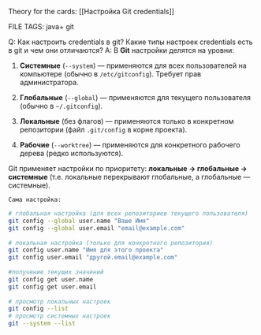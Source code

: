 
Theory for the cards: [[Настройка Git credentials]]

FILE TAGS: java+ git

Q: Как настроить credentials в git? Какие типы настроек credentials есть в git и чем они отличаются?
A: В **Git** настройки делятся на уровни:
	
1. **Системные** (`--system`) — применяются для всех пользователей на компьютере (обычно в `/etc/gitconfig`). Требует прав администратора.
    
2. **Глобальные** (`--global`) — применяются для текущего пользователя (обычно в `~/.gitconfig`).
    
3. **Локальные** (без флагов) — применяются только в конкретном репозитории (файл `.git/config` в корне проекта).
    
4. **Рабочие** (`--worktree`) — применяются для конкретного рабочего дерева (редко используются).
    
	
Git применяет настройки по приоритету: **локальные → глобальные → системные** (т.е. локальные перекрывают глобальные, а глобальные — системные).
	
	Сама настройка:
	
```bash
# глобальная настройка (для всех репозиториев текущего пользователя)
git config --global user.name "Ваше Имя"
git config --global user.email "email@example.com"
	
# локальная настройка (только для конкретного репозитория)
git config user.name "Имя для этого проекта"
git config user.email "другой.email@example.com"
	
#получение текущих значений
git config get user.name
git config get user.email
	
# просмотр локальных настроек
git config --list
# просмотр системных настроек
git --system --list
```
<!--ID: 1759216217842-->
